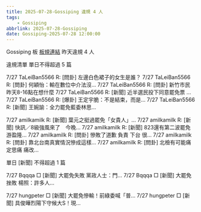 ```yaml
---
title: 2025-07-28-Gossiping 違規 4 人
tags:
    - Gossiping
abbrlink: 2025-07-28-Gossiping
date: Gossiping-2025-07-28 12:00:00
---
```

Gossiping 板 [板規連結](https://www.ptt.cc/bbs/Gossiping/M.1637425085.A.07D.html)
昨天違規 4 人
<!-- more -->

違規清單
單日不得超過 5 篇

7/27 TaLeiBan5566 R: [問卦] 左邊白色裙子的女生是誰？
7/27 TaLeiBan5566 R: [問卦] 何穎怡：輸在數位中介法沒…
7/27 TaLeiBan5566 R: [問卦] 新竹市民昨天8-16點在想什麼
7/27 TaLeiBan5566 R: [新聞] 近半選民投下同意罷免票 …
7/27 TaLeiBan5566 R: [爆卦] 王定宇脆：不是結束，而是…
7/27 TaLeiBan5566 R: [新聞] 王婉諭：全力罷免藍委林思…

7/27 amilkamilk R: [新聞] 葉元之挺過罷免「女貴人」…
7/27 amilkamilk R: [新聞] 快訊／8級強風來了　今晚…
7/27 amilkamilk R: [新聞] 823還有第二波罷免 游盈隆…
7/27 amilkamilk R: [問卦] 慘敗了道歉 負責 下台 很…
7/27 amilkamilk R: [問卦] 靠北台南真實情況慘成這樣…
7/27 amilkamilk R: [問卦] 北檢有可能痛定思痛 痛改…

單日 [新聞] 不得超過 1 篇

7/27 Bqqqa □ [新聞] 大罷免失敗 黨政人士：門…
7/27 Bqqqa □ [新聞] 大罷免挫敗 楊照：許多人…

7/27 hungpeter □ [新聞] 大罷免慘輸！前綠委喊「普…
7/27 hungpeter □ [新聞] 具俊曄烈陽下守候大S！現…